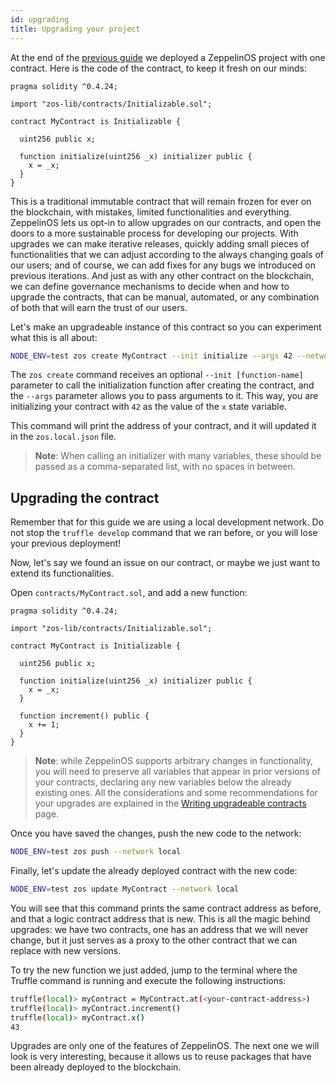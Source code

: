```yaml
---
id: upgrading
title: Upgrading your project
---
```


At the end of the [previous guide](deploying) we deployed a ZeppelinOS
project with one contract. Here is the code of the contract, to keep it fresh
on our minds:

```sol
pragma solidity ^0.4.24;

import "zos-lib/contracts/Initializable.sol";

contract MyContract is Initializable {

  uint256 public x;

  function initialize(uint256 _x) initializer public {
    x = _x;
  }
}
```

This is a traditional immutable contract that will remain frozen for ever on
the blockchain, with mistakes, limited functionalities and everything.
ZeppelinOS lets us opt-in to allow upgrades on our contracts, and open the
doors to a more sustainable process for developing our projects. With upgrades
we can make iterative releases, quickly adding small pieces of functionalities
that we can adjust according to the always changing goals of our users; and of
course, we can add fixes for any bugs we introduced on previous iterations. And
just as with any other contract on the blockchain, we can define governance
mechanisms to decide when and how to upgrade the contracts, that can be manual,
automated, or any combination of both that will earn the trust of our users.

Let's make an upgradeable instance of this contract so you can experiment what
this is all about:

```sh
NODE_ENV=test zos create MyContract --init initialize --args 42 --network local
```

The `zos create` command receives an optional `--init [function-name]`
parameter to call the initialization function after creating the contract,
and the `--args` parameter allows you to pass arguments to it. This way, you
are initializing your contract with `42` as the value of the `x` state
variable.

This command will print the address of your contract, and it will updated it
in the `zos.local.json` file.

> **Note**: When calling an initializer with many variables, these should be
> passed as a comma-separated list, with no spaces in between.

## Upgrading the contract

Remember that for this guide we are using a local development network. Do not
stop the `truffle develop` command that we ran before, or you will lose your
previous deployment!

Now, let's say we found an issue on our contract, or maybe we just want to
extend its functionalities.

Open `contracts/MyContract.sol`, and add a new function:

```sol
pragma solidity ^0.4.24;

import "zos-lib/contracts/Initializable.sol";

contract MyContract is Initializable {

  uint256 public x;

  function initialize(uint256 _x) initializer public {
    x = _x;
  }

  function increment() public {
    x += 1;
  }
}
```

> **Note**: while ZeppelinOS supports arbitrary changes in functionality,
> you will need to preserve all variables that appear in prior versions of
> your contracts, declaring any new variables below the already existing ones.
> All the considerations and some recommendations for your upgrades are
> explained in the [Writing upgradeable contracts](writing_contracts) page.

Once you have saved the changes, push the new code to the network:

```sh
NODE_ENV=test zos push --network local
```

Finally, let's update the already deployed contract with the new code:

```sh
NODE_ENV=test zos update MyContract --network local
```

You will see that this command prints the same contract address as before, and
that a logic contract address that is new. This is all the magic behind
upgrades: we have two contracts, one has an address that we will never change, but it just serves as a proxy to the other contract that we can replace with
new versions.

To try the new function we just added, jump to the terminal where the Truffle
command is running and execute the following instructions:

```sh
truffle(local)> myContract = MyContract.at(<your-contract-address>)
truffle(local)> myContract.increment()
truffle(local)> myContract.x()
43
```

Upgrades are only one of the features of ZeppelinOS. The next one we will look
is very interesting, because it allows us to reuse packages that have been
already deployed to the blockchain.